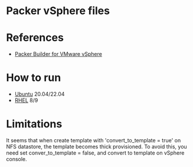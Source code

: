 # Packer vSphere files

# References

- [Packer Builder for VMware vSphere](https://developer.hashicorp.com/packer/plugins/builders/vsphere/vsphere-iso)

# How to run

* [Ubuntu](./ubuntu/README.md) 20.04/22.04
* [RHEL](./rhel/README.md) 8/9

# Limitations

It seems that when create template with 'convert_to_template = true' on NFS datastore,
the template becomes thick provisioned.
To avoid this, you need set conver_to_template = false, and convert to template
on vSphere console.
